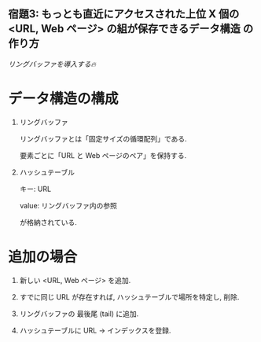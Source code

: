 ## 宿題3: もっとも直近にアクセスされた上位 X 個の <URL, Web ページ> の組が保存できるデータ構造 の作り方 ##

*リングバッファを導入する🔥*
# データ構造の構成
1. リングバッファ

    リングバッファとは「固定サイズの循環配列」である.

    要素ごとに「URL と Web ページのペア」を保持する.

2. ハッシュテーブル
    
    キー: URL

    value: リングバッファ内の参照

    が格納されている.

# 追加の場合

1. 新しい <URL, Web ページ> を追加.

2. すでに同じ URL が存在すれば, ハッシュテーブルで場所を特定し, 削除.

3. リングバッファの 最後尾 (tail) に追加.

4. ハッシュテーブルに URL → インデックスを登録.